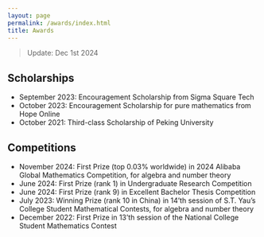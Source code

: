 ```yaml
---
layout: page
permalink: /awards/index.html
title: Awards
---
```


> Update: Dec 1st 2024

## Scholarships
- September 2023: Encouragement Scholarship from Sigma Square Tech
- October 2023: Encouragement Scholarship for pure mathematics from Hope Online
- October 2021: Third-class Scholarship of Peking University

## Competitions
- November 2024: First Prize (top 0.03% worldwide) in 2024 Alibaba Global Mathematics Competition, for algebra and number theory
- June 2024: First Prize (rank 1) in Undergraduate Research Competition
- June 2024: First Prize (rank 9) in Excellent Bachelor Thesis Competition
- July 2023: Winning Prize (rank 10 in China) in 14’th session of S.T. Yau’s College Student Mathematical Contests, for algebra and number theory
- December 2022: First Prize in 13’th session of the National College Student Mathematics Contest

<br>
